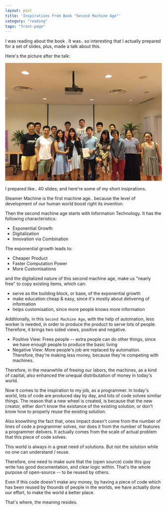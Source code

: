 ```yaml
---
layout: post
title: 'Inspirations From Book "Second Machine Age"'
category: "reading"
tags: "front-page"
---
```


I was reading about the book <Second Machine Age>. It was.. so interesting that
I actually prepared for a set of slides, plus, made a talk about this.

Here's the picture after the talk:

![Book Club After](/assets/life/2016-07-30-book-club.jpg)

I prepared like.. 40 slides; and here're some of my short insiprations.

Steamer Machine is the first machine age.. because the level of development of
our human world boost right its invention.

Then the second machine age starts with Information Technology. It has the
following characteristics:

- Exponential Growth
- Digitalization
- Innovation via Combination

The exponential growth leads to:

- Cheaper Product
- Faster Computation Power
- More Customisations

and the digitalized nature of this second machine age, make us "nearly free" to
copy existing items, which can:

- serve as the building block, or base, of the exponential growth
- make education cheap & easy, since it's mostly about delivering of information
- helps customisation, since more people knows more information


Additionally, in this `Second Machine Age`, with the help of automation, less 
worker is needed, in order to produce the product to serve lots of people.
Therefore, it brings two sided views, positive and negative.

- Positive View: Frees people -- extra people can do other things, since we have
  enough people to produce the basic living
- Negative View: More people's job are replaced by automation. Therefore,
  they're making less money, because they're competing with machines.

Therefore, in the meanwhile of freeing our labors, the machines, as a kind of
capital, also enhanced the unequal distributation of money in today's world.



Now it comes to the inspiration to my job, as a programmer. In today's world,
lots of code are produced day by day, and lots of code solves similiar things.
The reason that a new wheel is created, is because that the new creator, either
don't know the existance of the existing solution, or don't know how to properly
reuse the existing solution.

Also knowthing the fact that, ones impact doesn't come from the number of lines
of code a programmer solves, nor does it from the number of features a
programmer delivers. It actually comes from the scale of actual problem that
this piece of code solves.

This world is always in a great need of solutions. But not the solution while no
one can understand / reuse.


Therefore, one need to make sure that the (open source) code this guy write has
good documentation, and clear logic within. That's the whole purpose of
open-source -- to be reused by others.

Even if this code doesn't make any money, by having a piece of code which has
been reused by thounds of people in the worlds, we have actually done our
effort, to make the world a better place.


That's where, the meaning resides.
